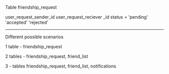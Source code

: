 Table friendship_request

user_request_sender_id
user_request_reciever _id
status = 'pending' 'accepted' 'rejected'

------- 

Different possible scenarios

1 table -  friendship_request

2 tables - friendship_request, friend_list

3 - tables friendship_request, friend_list, notifications





